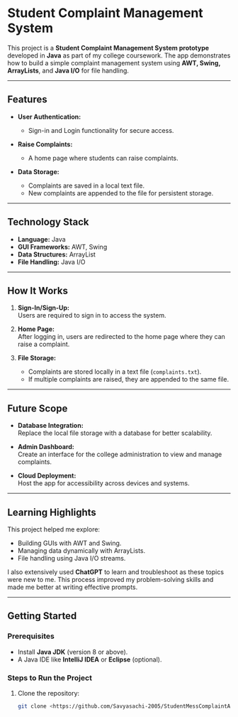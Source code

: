 # Student Complaint Management System  

This project is a **Student Complaint Management System prototype** developed in **Java** as part of my college coursework. The app demonstrates how to build a simple complaint management system using **AWT, Swing, ArrayLists**, and **Java I/O** for file handling.  

---

## **Features**  
- **User Authentication:**  
  - Sign-in and Login functionality for secure access.  

- **Raise Complaints:**  
  - A home page where students can raise complaints.  

- **Data Storage:**  
  - Complaints are saved in a local text file.  
  - New complaints are appended to the file for persistent storage.  

---

## **Technology Stack**  
- **Language:** Java  
- **GUI Frameworks:** AWT, Swing  
- **Data Structures:** ArrayList  
- **File Handling:** Java I/O  

---

## **How It Works**  
1. **Sign-In/Sign-Up:**  
   Users are required to sign in to access the system.  

2. **Home Page:**  
   After logging in, users are redirected to the home page where they can raise a complaint.  

3. **File Storage:**  
   - Complaints are stored locally in a text file (`complaints.txt`).  
   - If multiple complaints are raised, they are appended to the same file.  

---

## **Future Scope**  
- **Database Integration:**  
  Replace the local file storage with a database for better scalability.  

- **Admin Dashboard:**  
  Create an interface for the college administration to view and manage complaints.  

- **Cloud Deployment:**  
  Host the app for accessibility across devices and systems.  

---

## **Learning Highlights**  
This project helped me explore:  
- Building GUIs with AWT and Swing.  
- Managing data dynamically with ArrayLists.  
- File handling using Java I/O streams.  

I also extensively used **ChatGPT** to learn and troubleshoot as these topics were new to me. This process improved my problem-solving skills and made me better at writing effective prompts.  

---

## **Getting Started**  
### **Prerequisites**  
- Install **Java JDK** (version 8 or above).  
- A Java IDE like **IntelliJ IDEA** or **Eclipse** (optional).  

### **Steps to Run the Project**  
1. Clone the repository:  
   ```bash  
   git clone <https://github.com/Savyasachi-2005/StudentMessComplaintApp>  
